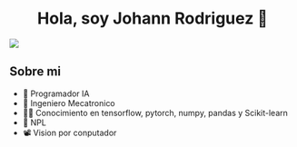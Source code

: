 <div align="center">
<h1 align="center">Hola, soy Johann Rodriguez 👋</h1>
</div>
<img src="https://img.hotimg.com/wepik--202402251800455mqw.png">


## Sobre mi

- 🤖 Programador IA
- 🦾 Ingeniero Mecatronico
- 👨‍💻 Conocimiento en tensorflow, pytorch, numpy, pandas y Scikit-learn
- 📓 NPL
- 📽️ Vision por conputador
  

